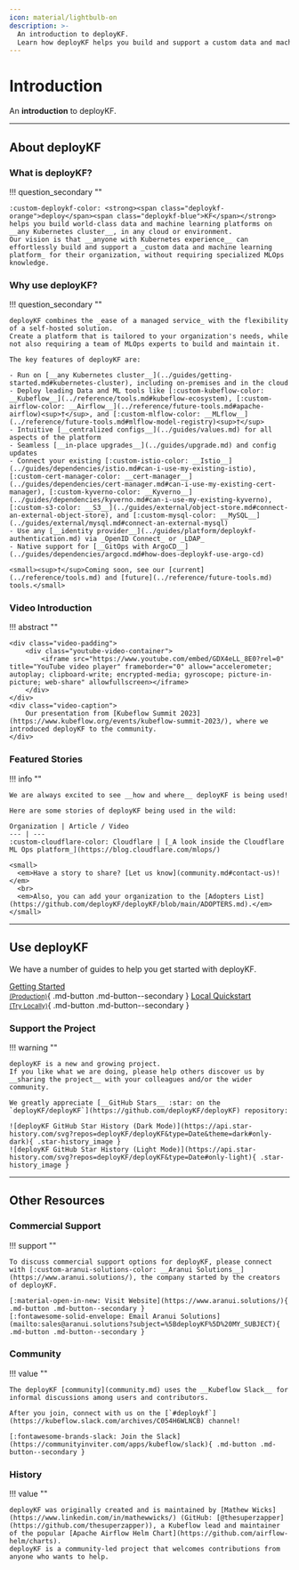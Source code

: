 ```yaml
---
icon: material/lightbulb-on
description: >-
  An introduction to deployKF.
  Learn how deployKF helps you build and support a custom data and machine learning platform on Kubernetes.
---
```


# Introduction

An __introduction__ to deployKF.

---

## About deployKF

### __What is deployKF?__

!!! question_secondary ""

    :custom-deploykf-color: <strong><span class="deploykf-orange">deploy</span><span class="deploykf-blue">KF</span></strong> helps you build world-class data and machine learning platforms on __any Kubernetes cluster__, in any cloud or environment.
    Our vision is that __anyone with Kubernetes experience__ can effortlessly build and support a _custom data and machine learning platform_ for their organization, without requiring specialized MLOps knowledge.

### __Why use deployKF?__

!!! question_secondary ""

    deployKF combines the _ease of a managed service_ with the flexibility of a self-hosted solution. 
    Create a platform that is tailored to your organization's needs, while not also requiring a team of MLOps experts to build and maintain it.

    The key features of deployKF are:

    - Run on [__any Kubernetes cluster__](../guides/getting-started.md#kubernetes-cluster), including on-premises and in the cloud
    - Deploy leading Data and ML tools like [:custom-kubeflow-color: __Kubeflow__](../reference/tools.md#kubeflow-ecosystem), [:custom-airflow-color: __Airflow__](../reference/future-tools.md#apache-airflow)<sup>†</sup>, and [:custom-mlflow-color: __MLflow__](../reference/future-tools.md#mlflow-model-registry)<sup>†</sup>
    - Intuitive [__centralized configs__](../guides/values.md) for all aspects of the platform
    - Seamless [__in-place upgrades__](../guides/upgrade.md) and config updates
    - Connect your existing [:custom-istio-color: __Istio__](../guides/dependencies/istio.md#can-i-use-my-existing-istio), [:custom-cert-manager-color: __cert-manager__](../guides/dependencies/cert-manager.md#can-i-use-my-existing-cert-manager), [:custom-kyverno-color: __Kyverno__](../guides/dependencies/kyverno.md#can-i-use-my-existing-kyverno), [:custom-s3-color: __S3__](../guides/external/object-store.md#connect-an-external-object-store), and [:custom-mysql-color: __MySQL__](../guides/external/mysql.md#connect-an-external-mysql)
    - Use any [__identity provider__](../guides/platform/deploykf-authentication.md) via _OpenID Connect_ or _LDAP_
    - Native support for [__GitOps with ArgoCD__](../guides/dependencies/argocd.md#how-does-deploykf-use-argo-cd)

    <small><sup>†</sup>Coming soon, see our [current](../reference/tools.md) and [future](../reference/future-tools.md) tools.</small>

### __Video Introduction__

!!! abstract ""

    <div class="video-padding">
        <div class="youtube-video-container">
            <iframe src="https://www.youtube.com/embed/GDX4eLL_8E0?rel=0" title="YouTube video player" frameborder="0" allow="accelerometer; autoplay; clipboard-write; encrypted-media; gyroscope; picture-in-picture; web-share" allowfullscreen></iframe>
        </div>
    </div>
    <div class="video-caption">
        Our presentation from [Kubeflow Summit 2023](https://www.kubeflow.org/events/kubeflow-summit-2023/), where we introduced deployKF to the community.
    </div>

### __Featured Stories__

!!! info ""

    We are always excited to see __how and where__ deployKF is being used!

    Here are some stories of deployKF being used in the wild:

    Organization | Article / Video
    --- | ---
    :custom-cloudflare-color: Cloudflare | [_A look inside the Cloudflare ML Ops platform_](https://blog.cloudflare.com/mlops/)

    <small>
      <em>Have a story to share? [Let us know](community.md#contact-us)!</em>
      <br>
      <em>Also, you can add your organization to the [Adopters List](https://github.com/deployKF/deployKF/blob/main/ADOPTERS.md).</em>
    </small>

---

## Use deployKF

We have a number of guides to help you get started with deployKF.

[Getting Started<br><small>(Production)</small>](../guides/getting-started.md){ .md-button .md-button--secondary }
[Local Quickstart<br><small>(Try Locally)</small>](../guides/local-quickstart.md){ .md-button .md-button--secondary }

### __Support the Project__

!!! warning ""

    deployKF is a new and growing project.
    If you like what we are doing, please help others discover us by __sharing the project__ with your colleagues and/or the wider community.

    We greatly appreciate [__GitHub Stars__ :star: on the `deployKF/deployKF`](https://github.com/deployKF/deployKF) repository:

    ![deployKF GitHub Star History (Dark Mode)](https://api.star-history.com/svg?repos=deployKF/deployKF&type=Date&theme=dark#only-dark){ .star-history_image }
    ![deployKF GitHub Star History (Light Mode)](https://api.star-history.com/svg?repos=deployKF/deployKF&type=Date#only-light){ .star-history_image }

---

## Other Resources

### __Commercial Support__

!!! support ""

    To discuss commercial support options for deployKF, please connect with [:custom-aranui-solutions-color: __Aranui Solutions__](https://www.aranui.solutions/), the company started by the creators of deployKF.
    
    [:material-open-in-new: Visit Website](https://www.aranui.solutions/){ .md-button .md-button--secondary }
    [:fontawesome-solid-envelope: Email Aranui Solutions](mailto:sales@aranui.solutions?subject=%5BdeployKF%5D%20MY_SUBJECT){ .md-button .md-button--secondary }

### __Community__

!!! value ""

    The deployKF [community](community.md) uses the __Kubeflow Slack__ for informal discussions among users and contributors.

    After you join, connect with us on the [`#deploykf`](https://kubeflow.slack.com/archives/C054H6WLNCB) channel!

    [:fontawesome-brands-slack: Join the Slack](https://communityinviter.com/apps/kubeflow/slack){ .md-button .md-button--secondary }

### __History__

!!! value ""

    deployKF was originally created and is maintained by [Mathew Wicks](https://www.linkedin.com/in/mathewwicks/) (GitHub: [@thesuperzapper](https://github.com/thesuperzapper)), a Kubeflow lead and maintainer of the popular [Apache Airflow Helm Chart](https://github.com/airflow-helm/charts).
    deployKF is a community-led project that welcomes contributions from anyone who wants to help.